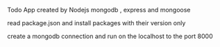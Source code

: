 Todo App created by Nodejs mongodb , express and mongoose

read package.json and install packages with their version only

create a mongodb connection and run on the localhost to the port 8000
